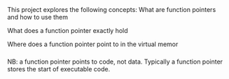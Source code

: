 ##
This project explores the following concepts:
What are function pointers and how to use them

What does a function pointer exactly hold

Where does a function pointer point to in the virtual memor
###
NB:
a function pointer points to code, not data. Typically a function pointer stores the start of executable code.
